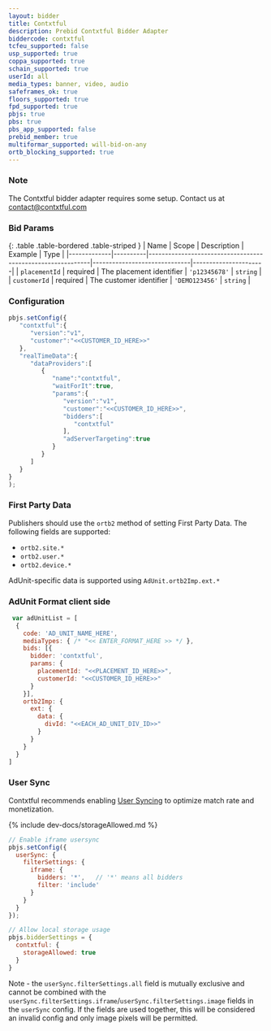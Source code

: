```yaml
---
layout: bidder
title: Contxtful
description: Prebid Contxtful Bidder Adapter
biddercode: contxtful
tcfeu_supported: false
usp_supported: true
coppa_supported: true
schain_supported: true
userId: all
media_types: banner, video, audio
safeframes_ok: true
floors_supported: true
fpd_supported: true 
pbjs: true
pbs: true
pbs_app_supported: false
prebid_member: true
multiformar_supported: will-bid-on-any
ortb_blocking_supported: true
---
```


### Note

The Contxtful bidder adapter requires some setup. Contact us at [contact@contxtful.com](mailto:contact@contxtful.com)

### Bid Params

{: .table .table-bordered .table-striped }
| Name        | Scope    | Description                                                | Example                      | Type                 |
|-------------|----------|------------------------------------------------------------|------------------------------|----------------------|
| `placementId`      | required | The placement identifier                                          | `'p12345678'` | `string`             |
| `customerId`      | required | The customer identifier              | `'DEMO123456'`       | `string`           |

### Configuration

```javascript
pbjs.setConfig({
   "contxtful":{
      "version":"v1",
      "customer":"<<CUSTOMER_ID_HERE>>"
   },
   "realTimeData":{
      "dataProviders":[
         {
            "name":"contxtful",
            "waitForIt":true,
            "params":{
               "version":"v1",
               "customer":"<<CUSTOMER_ID_HERE>>",
               "bidders":[
                  "contxtful"
               ],
               "adServerTargeting":true
            }
         }
      ]
   }
}
);
```

### First Party Data

Publishers should use the `ortb2` method of setting First Party Data. The following fields are supported:

- `ortb2.site.*`
- `ortb2.user.*`
- `ortb2.device.*`

AdUnit-specific data is supported using `AdUnit.ortb2Imp.ext.*`

### AdUnit Format client side

```javascript
 var adUnitList = [
  {
    code: 'AD_UNIT_NAME_HERE',
    mediaTypes: { /* "<< ENTER_FORMAT_HERE >> */ },
    bids: [{
      bidder: 'contxtful',
      params: {
        placementId: "<<PLACEMENT_ID_HERE>>",
        customerId: "<<CUSTOMER_ID_HERE>>"
      }
    }],
    ortb2Imp: {
      ext: {
        data: {
          divId: "<<EACH_AD_UNIT_DIV_ID>>"
        }
      }
    }
  }
]
```

### User Sync

Contxtful recommends enabling [User Syncing](https://docs.prebid.org/dev-docs/publisher-api-reference/setConfig#setConfig-Configure-User-Syncing) to optimize match rate and monetization.

{% include dev-docs/storageAllowed.md %}

```javascript
// Enable iframe usersync 
pbjs.setConfig({
  userSync: {
    filterSettings: {
      iframe: {
        bidders: '*',   // '*' means all bidders
        filter: 'include'
      }
    }
  }
});

// Allow local storage usage
pbjs.bidderSettings = {
  contxtful: {
    storageAllowed: true
  }
}
```

Note - the `userSync.filterSettings.all` field is mutually exclusive and cannot be combined with the `userSync.filterSettings.iframe`/`userSync.filterSettings.image` fields in the `userSync` config. If the fields are used together, this will be considered an invalid config and only image pixels will be permitted.
